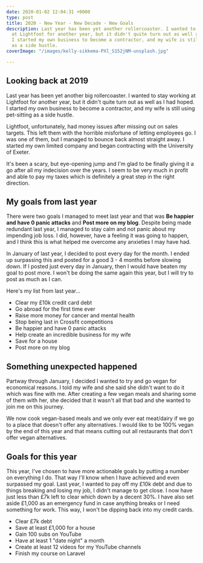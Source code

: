 ```yaml
---
date: 2020-01-02 12:04:31 +0000
type: post
title: 2020 - New Year - New Decade - New Goals
description: Last year has been yet another rollercoaster. I wanted to stay working
  at Lightfoot for another year, but it didn't quite turn out as well as I had hoped.
  I started my own business to become a contractor, and my wife is still using pet-sitting
  as a side hustle.
coverImage: "/images/kelly-sikkema-PXl_S152jNM-unsplash.jpg"

---
```

## Looking back at 2019

Last year has been yet another big rollercoaster. I wanted to stay working at Lightfoot for another year, but it didn't quite turn out as well as I had hoped. I started my own business to become a contractor, and my wife is still using pet-sitting as a side hustle. 

<!-- more -->

Lightfoot, unfortunately, had money issues after missing out on sales targets. This left them with the horrible misfortune of letting employees go. I was one of them, but I managed to bounce back almost straight away. I started my own limited company and began contracting with the University of Exeter.

It's been a scary, but eye-opening jump and I'm glad to be finally giving it a go after all my indecision over the years. I seem to be very much in profit and able to pay my taxes which is definitely a great step in the right direction.

## My goals from last year

There were two goals I managed to meet last year and that was **Be happier and have 0 panic attacks** and **Post more on my blog**. Despite being made redundant last year, I managed to stay calm and not panic about my impending job loss. I did, however, have a feeling it was going to happen, and I think this is what helped me overcome any anxieties I may have had.

In January of last year, I decided to post every day for the month. I ended up surpassing this and posted for a good 3 - 4 months before slowing down. If I posted just every day in January, then I would have beaten my goal to post more. I won't be doing the same again this year, but I will try to post as much as I can.

Here's my list from last year...

* Clear my £10k credit card debt
* Go abroad for the first time ever
* Raise more money for cancer and mental health
* Stop being last in Crossfit competitions
* Be happier and have 0 panic attacks
* Help create an incredible business for my wife
* Save for a house
* Post more on my blog

## Something unexpected happened

Partway through January, I decided I wanted to try and go vegan for economical reasons. I told my wife and she said she didn't want to do it which was fine with me. After creating a few vegan meals and sharing some of them with her, she decided that it wasn't all that bad and she wanted to join me on this journey.

We now cook vegan-based meals and we only ever eat meat/dairy if we go to a place that doesn't offer any alternatives. I would like to be 100% vegan by the end of this year and that means cutting out all restaurants that don't offer vegan alternatives.

## Goals for this year

This year, I've chosen to have more actionable goals by putting a number on everything I do. That way I'll know when I have achieved and even surpassed my goal. Last year, I wanted to pay off my £10k debt and due to things breaking and losing my job, I didn't manage to get close. I now have just less than £7k left to clear which down by a decent 30%. I have also set aside £1,000 as an emergency fund in case anything breaks or I need something for work. This way, I won't be dipping back into my credit cards.

* Clear £7k debt
* Save at least £1,000 for a house
* Gain 100 subs on YouTube
* Have at least 1 "date night" a month
* Create at least 12 videos for my YouTube channels
* Finish my course on Laravel
